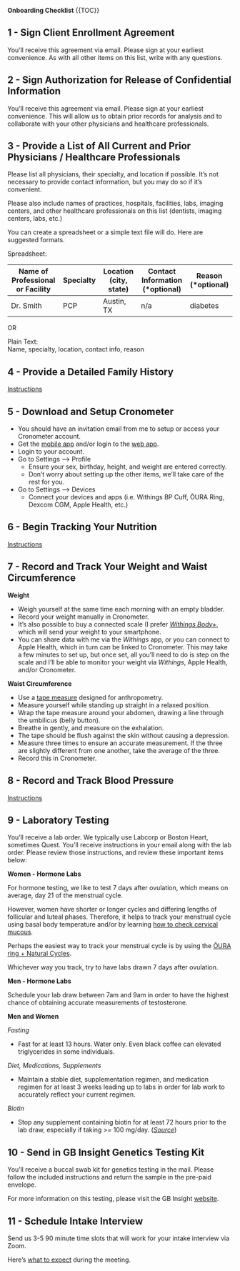 **Onboarding Checklist**
{{TOC}}

## 1 - Sign Client Enrollment Agreement

You’ll receive this agreement via email. Please sign at your earliest convenience. As with all other items on this list, write with any questions.

## 2 -  Sign Authorization for Release of Confidential Information

You’ll receive this agreement via email. Please sign at your earliest convenience. This will allow us to obtain prior records for analysis and to collaborate with your other physicians and healthcare professionals.

## 3 - Provide a List of All Current and Prior Physicians / Healthcare Professionals

Please list all physicians, their specialty, and location if possible. It’s not necessary to provide contact information, but you may do so if it’s convenient.

Please also include names of practices, hospitals, facilities, labs, imaging centers, and other healthcare professionals on this list (dentists, imaging centers, labs, etc.)

You can create a spreadsheet or a simple text file will do. Here are suggested formats.

Spreadsheet:

|Name of Professional or Facility| Specialty | Location (city, state) | Contact Information (*optional) | Reason (*optional) |
|---|---|---|---|---|
|Dr. Smith | PCP | Austin, TX | n/a| diabetes|

OR

Plain Text:\
Name, specialty, location, contact info, reason

## 4 - Provide a Detailed Family History

[Instructions](./famgenix.md)

## 5 - Download and Setup Cronometer

- You should have an invitation email from me to setup or access your Cronometer account.
- Get the [mobile app](https://support.cronometer.com/hc/en-us/articles/360021677792-Mobile-Quick-Start-Guide) and/or login to the [web app](https://cronometer.com/).
- Login to your account.
- Go to Settings --> Profile
	- Ensure your sex, birthday, height, and weight are entered correctly.
	- Don’t worry about setting up the other items, we’ll take care of the rest for you.
- Go to Settings --> Devices
	- Connect your devices and apps (i.e. Withings BP Cuff, ŌURA Ring, Dexcom CGM, Apple Health, etc.)

## 6 - Begin Tracking Your Nutrition

[Instructions](./nutrition_tracking_instructions.md)

## 7 - Record and Track Your Weight and Waist Circumference

**Weight**
- Weigh yourself at the same time each morning with an empty bladder.
- Record your weight manually in Cronometer.
- It’s also possible to buy a connected scale (I prefer *[Withings Body+](https://www.withings.com/us/en/body-plus)*, which will send your weight to your smartphone.
- You can share data with me via the *Withings* app, or you can connect to Apple Health, which in turn can be linked to Cronometer. This may take a few minutes to set up, but once set, all you’ll need to do is step on the scale and I’ll be able to monitor your weight via *Withings*, Apple Health, and/or Cronometer.

**Waist Circumference**
- Use a [tape measure](https://amzn.to/3dmrqzv) designed for anthropometry.
- Measure yourself while standing up straight in a relaxed position.
- Wrap the tape measure around your abdomen, drawing a line through the umbilicus (belly button).
- Breathe in gently, and measure on the exhalation.
- The tape should be flush against the skin without causing a depression.
- Measure three times to ensure an accurate measurement. If the three are slightly different from one another, take the average of the three.
- Record this in Cronometer.

## 8 - Record and Track Blood Pressure

[Instructions](./bp_instructions.md)

## 9 - Laboratory Testing

You’ll receive a lab order. We typically use Labcorp or Boston Heart, sometimes Quest. You’ll receive instructions in your email along with the lab order. Please review those instructions, and review these important items below:

**Women - Hormone Labs**

For hormone testing, we like to test 7 days after ovulation, which means on average, day 21 of the menstrual cycle.

However, women have shorter or longer cycles and differing lengths of follicular and luteal phases. Therefore, it helps to track your menstrual cycle using basal body temperature and/or by learning [how to check cervical mucous](https://www.plannedparenthood.org/learn/birth-control/fertility-awareness/whats-cervical-mucus-method-fams).

Perhaps the easiest way to track your menstrual cycle is by using the [ŌURA ring + Natural Cycles](https://www.naturalcycles.com/oura?campaignid=18571382315&adgroupid=145079492849&utm_content=627436183347_&utm_campaign=&utm_source=google&utm_medium=cpc&gclid=CjwKCAiA2rOeBhAsEiwA2Pl7Q2P4K-BnKHmKeVcxRamPZOxC0Rcknvl6jQd2lPf1OIe58vekXWlqNRoCqaIQAvD_BwE).

Whichever way you track, try to have labs drawn 7 days after ovulation.

**Men - Hormone Labs**

Schedule your lab draw between 7am and 9am in order to have the highest chance of obtaining accurate measurements of testosterone.

**Men and Women**

*Fasting*
- Fast for at least 13 hours. Water only. Even black coffee can elevated triglycerides in some individuals.

*Diet, Medications, Supplements*
- Maintain a stable diet, supplementation regimen, and medication regimen for at least 3 weeks leading up to labs in order for lab work to accurately reflect your current regimen.

*Biotin*
- Stop any supplement containing biotin for at least 72 hours prior to the lab draw, especially if taking >= 100 mg/day. (*[Source](https://www.aacc.org/science-and-research/aacc-academy-guidance/biotin-interference-in-laboratory-tests)*)


## 10 - Send in GB Insight Genetics Testing Kit

You’ll receive a buccal swab kit for genetics testing in the mail. Please follow the included instructions and return the sample in the pre-paid envelope.

For more information on this testing, please visit the GB Insight [website](https://www.gbhealthwatch.com/gbinsight/resources.php?target=individuals).

## 11 - Schedule Intake Interview

Send us 3-5 90 minute time slots that will work for your intake interview via Zoom.

Here’s [what to expect](./intake_interview_information.md) during the meeting.
